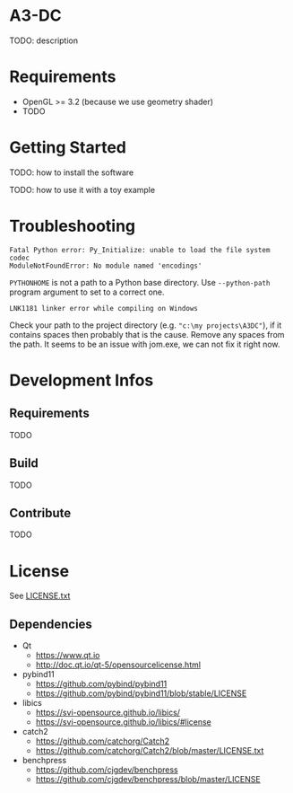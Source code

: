 # A3-DC
TODO: description

# Requirements

* OpenGL >= 3.2 (because we use geometry shader)
* TODO

# Getting Started
TODO: how to install the software

TODO: how to use it with a toy example

# Troubleshooting

	Fatal Python error: Py_Initialize: unable to load the file system codec
	ModuleNotFoundError: No module named 'encodings'
	
`PYTHONHOME` is not a path to a Python base directory. Use `--python-path` program argument to set to a correct one.

	LNK1181 linker error while compiling on Windows
	
Check your path to the project directory (e.g. `"c:\my projects\A3DC"`), if it contains spaces then probably that is the cause. Remove any spaces from the path. It seems to be an issue with jom.exe, we can not fix it right now.

# Development Infos

## Requirements
TODO
## Build
TODO
## Contribute
TODO

# License

See [LICENSE.txt](LICENSE.txt)

## Dependencies

* Qt
	* https://www.qt.io
	* http://doc.qt.io/qt-5/opensourcelicense.html
* pybind11
	* https://github.com/pybind/pybind11
	* https://github.com/pybind/pybind11/blob/stable/LICENSE
* libics
	* https://svi-opensource.github.io/libics/
	* https://svi-opensource.github.io/libics/#license
* catch2
	* https://github.com/catchorg/Catch2
	* https://github.com/catchorg/Catch2/blob/master/LICENSE.txt
* benchpress
	* https://github.com/cjgdev/benchpress
	* https://github.com/cjgdev/benchpress/blob/master/LICENSE
